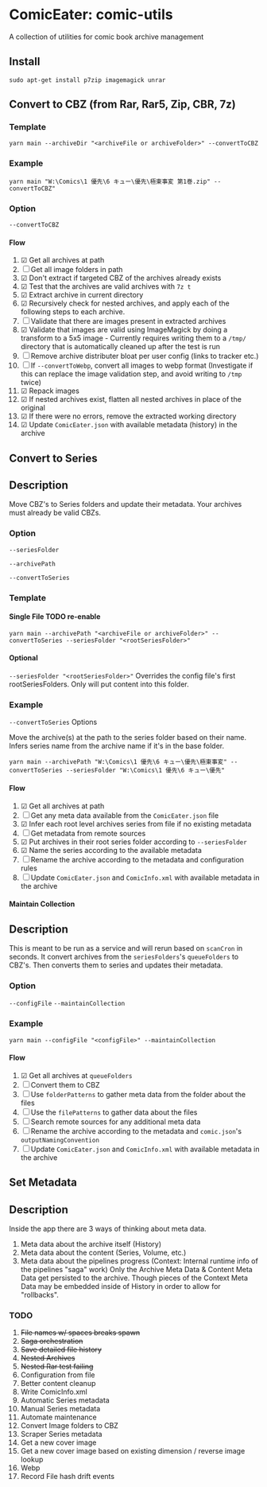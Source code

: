 # ComicEater: comic-utils
A collection of utilities for comic book archive management

## Install
`sudo apt-get install p7zip imagemagick unrar`

## Convert to CBZ (from Rar, Rar5, Zip, CBR, 7z)
### Template
`yarn main --archiveDir "<archiveFile or archiveFolder>" --convertToCBZ`
### Example
`yarn main "W:\Comics\1 優先\6 キュー\優先\極東事変 第1巻.zip" --convertToCBZ"`
### Option
`--convertToCBZ`
#### Flow
1. ☑ Get all archives at path
1. ☐ Get all image folders in path
1. ☑ Don't extract if targeted CBZ of the archives already exists
1. ☑ Test that the archives are valid archives with `7z t`
1. ☑ Extract archive in current directory
1. ☑ Recursively check for nested archives, and apply each of the following steps to each archive.
1. ☐ Validate that there are images present in extracted archives
1. ☑ Validate that images are valid using ImageMagick by doing a transform to a 5x5 image - Currently requires writing them to a `/tmp/` directory that is automatically cleaned up after the test is run
1. ☐ Remove archive distributer bloat per user config (links to tracker etc.)
1. ☐ If `--convertToWebp`, convert all images to webp format (Investigate if this can replace the image validation step, and avoid writing to `/tmp` twice)
1. ☑ Repack images
1. ☑ If nested archives exist, flatten all nested archives in place of the original
1. ☑ If there were no errors, remove the extracted working directory
1. ☑ Update `ComicEater.json` with available metadata (history) in the archive


## Convert to Series
## Description
Move CBZ's to Series folders and update their metadata. Your archives must already be valid CBZs.
### Option
`--seriesFolder`

`--archivePath`

`--convertToSeries`
### Template
#### Single File TODO re-enable
`yarn main --archivePath "<archiveFile or archiveFolder>" --convertToSeries --seriesFolder "<rootSeriesFolder>"`

#### Optional
`--seriesFolder "<rootSeriesFolder>"`
Overrides the config file's first rootSeriesFolders. Only will put content into this folder.
### Example

`--convertToSeries` Options

Move the archive(s) at the path to the series folder based on their name. Infers series name from the archive name if it's in the base folder.

`yarn main --archivePath "W:\Comics\1 優先\6 キュー\優先\極東事変" --convertToSeries --seriesFolder "W:\Comics\1 優先\6 キュー\優先"`

#### Flow
1. ☑ Get all archives at path
1. ☐ Get any meta data available from the `ComicEater.json` file
1. ☑ Infer each root level archives series from file if no existing metadata
1. ☐ Get metadata from remote sources
1. ☑ Put archives in their root series folder according to `--seriesFolder`
1. ☑ Name the series according to the available metadata
1. ☐ Rename the archive according to the metadata and configuration rules
1. ☐ Update `ComicEater.json` and `ComicInfo.xml` with available metadata in the archive

#### Maintain Collection
## Description
This is meant to be run as a service and will rerun based on `scanCron` in seconds.
It convert archives from the `seriesFolders`'s `queueFolders` to CBZ's. Then converts them to series and updates their metadata.
### Option
`--configFile`
`--maintainCollection`
### Example
`yarn main --configFile "<configFile>" --maintainCollection`


#### Flow
1. ☑ Get all archives at `queueFolders`
1. ☐ Convert them to CBZ
1. ☐ Use `folderPatterns` to gather meta data from the folder about the files
1. ☐ Use the `filePatterns` to gather data about the files
1. ☐ Search remote sources for any additional meta data
1. ☐ Rename the archive according to the metadata and `comic.json`'s `outputNamingConvention`
1. ☐ Update `ComicEater.json` and `ComicInfo.xml` with available metadata in the archive



## Set Metadata
## Description
Inside the app there are 3 ways of thinking about meta data.
1. Meta data about the archive itself (History)
1. Meta data about the content (Series, Volume, etc.)
1. Meta data about the pipelines progress (Context: Internal runtime info of the pipelines "saga" work)
Only the Archive Meta Data & Content Meta Data get persisted to the archive. Though pieces of the Context Meta Data may be embedded inside of History in order to allow for "rollbacks".

### TODO
1. ~~File names w/ spaces breaks spawn~~
1. ~~Saga orchestration~~
1. ~~Save detailed file history~~
1. ~~Nested Archives~~
1. ~~Nested Rar test failing~~
1. Configuration from file
1. Better content cleanup
1. Write ComicInfo.xml
1. Automatic Series metadata
1. Manual Series metadata
1. Automate maintenance
1. Convert Image folders to CBZ
1. Scraper Series metadata
1. Get a new cover image
1. Get a new cover image based on existing dimension / reverse image lookup
1. Webp
1. Record File hash drift events
